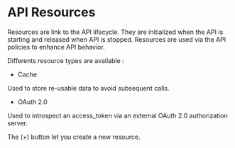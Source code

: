 # API Resources

Resources are link to the API lifecycle. They are initialized when the API is starting and released when API is stopped.
Resources are used via the API policies to enhance API behavior.

Differents resource types are available :

* Cache

Used to store re-usable data to avoid subsequent calls.

* OAuth 2.0

Used to introspect an access_token via an external OAuth 2.0 authorization server.

The (+) button let you create a new resource.
